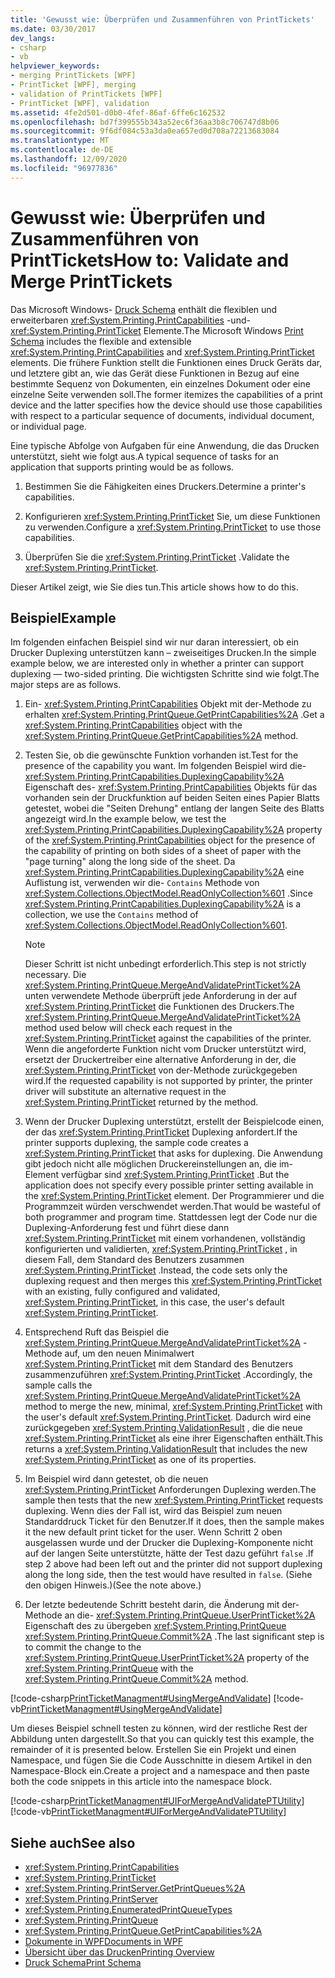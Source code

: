 ```yaml
---
title: 'Gewusst wie: Überprüfen und Zusammenführen von PrintTickets'
ms.date: 03/30/2017
dev_langs:
- csharp
- vb
helpviewer_keywords:
- merging PrintTickets [WPF]
- PrintTicket [WPF], merging
- validation of PrintTickets [WPF]
- PrintTicket [WPF], validation
ms.assetid: 4fe2d501-d0b0-4fef-86af-6ffe6c162532
ms.openlocfilehash: bd7f399555b343a52ec6f36aa3b8c706747d8b06
ms.sourcegitcommit: 9f6df084c53a3da0ea657ed0d708a72213683084
ms.translationtype: MT
ms.contentlocale: de-DE
ms.lasthandoff: 12/09/2020
ms.locfileid: "96977836"
---
```

# <a name="how-to-validate-and-merge-printtickets"></a><span data-ttu-id="5e091-102">Gewusst wie: Überprüfen und Zusammenführen von PrintTickets</span><span class="sxs-lookup"><span data-stu-id="5e091-102">How to: Validate and Merge PrintTickets</span></span>
<span data-ttu-id="5e091-103">Das Microsoft Windows- [Druck Schema](/windows/win32/printdocs/printschema) enthält die flexiblen und erweiterbaren <xref:System.Printing.PrintCapabilities> -und- <xref:System.Printing.PrintTicket> Elemente.</span><span class="sxs-lookup"><span data-stu-id="5e091-103">The Microsoft Windows [Print Schema](/windows/win32/printdocs/printschema) includes the flexible and extensible <xref:System.Printing.PrintCapabilities> and <xref:System.Printing.PrintTicket> elements.</span></span> <span data-ttu-id="5e091-104">Die frühere Funktion stellt die Funktionen eines Druck Geräts dar, und letztere gibt an, wie das Gerät diese Funktionen in Bezug auf eine bestimmte Sequenz von Dokumenten, ein einzelnes Dokument oder eine einzelne Seite verwenden soll.</span><span class="sxs-lookup"><span data-stu-id="5e091-104">The former itemizes the capabilities of a print device and the latter specifies how the device should use those capabilities with respect to a particular sequence of documents, individual document, or individual page.</span></span>  
  
 <span data-ttu-id="5e091-105">Eine typische Abfolge von Aufgaben für eine Anwendung, die das Drucken unterstützt, sieht wie folgt aus.</span><span class="sxs-lookup"><span data-stu-id="5e091-105">A typical sequence of tasks for an application that supports printing would be as follows.</span></span>  
  
1. <span data-ttu-id="5e091-106">Bestimmen Sie die Fähigkeiten eines Druckers.</span><span class="sxs-lookup"><span data-stu-id="5e091-106">Determine a printer's capabilities.</span></span>  
  
2. <span data-ttu-id="5e091-107">Konfigurieren <xref:System.Printing.PrintTicket> Sie, um diese Funktionen zu verwenden.</span><span class="sxs-lookup"><span data-stu-id="5e091-107">Configure a <xref:System.Printing.PrintTicket> to use those capabilities.</span></span>  
  
3. <span data-ttu-id="5e091-108">Überprüfen Sie die <xref:System.Printing.PrintTicket> .</span><span class="sxs-lookup"><span data-stu-id="5e091-108">Validate the <xref:System.Printing.PrintTicket>.</span></span>  
  
 <span data-ttu-id="5e091-109">Dieser Artikel zeigt, wie Sie dies tun.</span><span class="sxs-lookup"><span data-stu-id="5e091-109">This article shows how to do this.</span></span>  
  
## <a name="example"></a><span data-ttu-id="5e091-110">Beispiel</span><span class="sxs-lookup"><span data-stu-id="5e091-110">Example</span></span>  
 <span data-ttu-id="5e091-111">Im folgenden einfachen Beispiel sind wir nur daran interessiert, ob ein Drucker Duplexing unterstützen kann – zweiseitiges Drucken.</span><span class="sxs-lookup"><span data-stu-id="5e091-111">In the simple example below, we are interested only in whether a printer can support duplexing — two-sided printing.</span></span> <span data-ttu-id="5e091-112">Die wichtigsten Schritte sind wie folgt.</span><span class="sxs-lookup"><span data-stu-id="5e091-112">The major steps are as follows.</span></span>  
  
1. <span data-ttu-id="5e091-113">Ein- <xref:System.Printing.PrintCapabilities> Objekt mit der-Methode zu erhalten <xref:System.Printing.PrintQueue.GetPrintCapabilities%2A> .</span><span class="sxs-lookup"><span data-stu-id="5e091-113">Get a <xref:System.Printing.PrintCapabilities> object with the <xref:System.Printing.PrintQueue.GetPrintCapabilities%2A> method.</span></span>  
  
2. <span data-ttu-id="5e091-114">Testen Sie, ob die gewünschte Funktion vorhanden ist.</span><span class="sxs-lookup"><span data-stu-id="5e091-114">Test for the presence of the capability you want.</span></span> <span data-ttu-id="5e091-115">Im folgenden Beispiel wird die- <xref:System.Printing.PrintCapabilities.DuplexingCapability%2A> Eigenschaft des- <xref:System.Printing.PrintCapabilities> Objekts für das vorhanden sein der Druckfunktion auf beiden Seiten eines Papier Blatts getestet, wobei die "Seiten Drehung" entlang der langen Seite des Blatts angezeigt wird.</span><span class="sxs-lookup"><span data-stu-id="5e091-115">In the example below, we test the <xref:System.Printing.PrintCapabilities.DuplexingCapability%2A> property of the <xref:System.Printing.PrintCapabilities> object for the presence of the capability of printing on both sides of a sheet of paper with the "page turning" along the long side of the sheet.</span></span> <span data-ttu-id="5e091-116">Da <xref:System.Printing.PrintCapabilities.DuplexingCapability%2A> eine Auflistung ist, verwenden wir die- `Contains` Methode von <xref:System.Collections.ObjectModel.ReadOnlyCollection%601> .</span><span class="sxs-lookup"><span data-stu-id="5e091-116">Since <xref:System.Printing.PrintCapabilities.DuplexingCapability%2A> is a collection, we use the `Contains` method of <xref:System.Collections.ObjectModel.ReadOnlyCollection%601>.</span></span>  
  
    > [!NOTE]
    > <span data-ttu-id="5e091-117">Dieser Schritt ist nicht unbedingt erforderlich.</span><span class="sxs-lookup"><span data-stu-id="5e091-117">This step is not strictly necessary.</span></span> <span data-ttu-id="5e091-118">Die <xref:System.Printing.PrintQueue.MergeAndValidatePrintTicket%2A> unten verwendete Methode überprüft jede Anforderung in der auf <xref:System.Printing.PrintTicket> die Funktionen des Druckers.</span><span class="sxs-lookup"><span data-stu-id="5e091-118">The <xref:System.Printing.PrintQueue.MergeAndValidatePrintTicket%2A> method used below will check each request in the <xref:System.Printing.PrintTicket> against the capabilities of the printer.</span></span> <span data-ttu-id="5e091-119">Wenn die angeforderte Funktion nicht vom Drucker unterstützt wird, ersetzt der Druckertreiber eine alternative Anforderung in der, die <xref:System.Printing.PrintTicket> von der-Methode zurückgegeben wird.</span><span class="sxs-lookup"><span data-stu-id="5e091-119">If the requested capability is not supported by printer, the printer driver will substitute an alternative request in the <xref:System.Printing.PrintTicket> returned by the method.</span></span>  
  
3. <span data-ttu-id="5e091-120">Wenn der Drucker Duplexing unterstützt, erstellt der Beispielcode einen, der das <xref:System.Printing.PrintTicket> Duplexing anfordert.</span><span class="sxs-lookup"><span data-stu-id="5e091-120">If the printer supports duplexing, the sample code creates a <xref:System.Printing.PrintTicket> that asks for duplexing.</span></span> <span data-ttu-id="5e091-121">Die Anwendung gibt jedoch nicht alle möglichen Druckereinstellungen an, die im-Element verfügbar sind <xref:System.Printing.PrintTicket> .</span><span class="sxs-lookup"><span data-stu-id="5e091-121">But the application does not specify every possible printer setting available in the <xref:System.Printing.PrintTicket> element.</span></span> <span data-ttu-id="5e091-122">Der Programmierer und die Programmzeit würden verschwendet werden.</span><span class="sxs-lookup"><span data-stu-id="5e091-122">That would be wasteful of both programmer and program time.</span></span> <span data-ttu-id="5e091-123">Stattdessen legt der Code nur die Duplexing-Anforderung fest und führt diese dann <xref:System.Printing.PrintTicket> mit einem vorhandenen, vollständig konfigurierten und validierten, <xref:System.Printing.PrintTicket> , in diesem Fall, dem Standard des Benutzers zusammen <xref:System.Printing.PrintTicket> .</span><span class="sxs-lookup"><span data-stu-id="5e091-123">Instead, the code sets only the duplexing request and then merges this <xref:System.Printing.PrintTicket> with an existing, fully configured and validated, <xref:System.Printing.PrintTicket>, in this case, the user's default <xref:System.Printing.PrintTicket>.</span></span>  
  
4. <span data-ttu-id="5e091-124">Entsprechend Ruft das Beispiel die <xref:System.Printing.PrintQueue.MergeAndValidatePrintTicket%2A> -Methode auf, um den neuen Minimalwert <xref:System.Printing.PrintTicket> mit dem Standard des Benutzers zusammenzuführen <xref:System.Printing.PrintTicket> .</span><span class="sxs-lookup"><span data-stu-id="5e091-124">Accordingly, the sample calls the <xref:System.Printing.PrintQueue.MergeAndValidatePrintTicket%2A> method to merge the new, minimal, <xref:System.Printing.PrintTicket> with the user's default <xref:System.Printing.PrintTicket>.</span></span> <span data-ttu-id="5e091-125">Dadurch wird eine zurückgegeben <xref:System.Printing.ValidationResult> , die die neue <xref:System.Printing.PrintTicket> als eine ihrer Eigenschaften enthält.</span><span class="sxs-lookup"><span data-stu-id="5e091-125">This returns a <xref:System.Printing.ValidationResult> that includes the new <xref:System.Printing.PrintTicket> as one of its properties.</span></span>  
  
5. <span data-ttu-id="5e091-126">Im Beispiel wird dann getestet, ob die neuen <xref:System.Printing.PrintTicket> Anforderungen Duplexing werden.</span><span class="sxs-lookup"><span data-stu-id="5e091-126">The sample then tests that the new <xref:System.Printing.PrintTicket> requests duplexing.</span></span> <span data-ttu-id="5e091-127">Wenn dies der Fall ist, wird das Beispiel zum neuen Standarddruck Ticket für den Benutzer.</span><span class="sxs-lookup"><span data-stu-id="5e091-127">If it does, then the sample makes it the new default print ticket for the user.</span></span> <span data-ttu-id="5e091-128">Wenn Schritt 2 oben ausgelassen wurde und der Drucker die Duplexing-Komponente nicht auf der langen Seite unterstützte, hätte der Test dazu geführt `false` .</span><span class="sxs-lookup"><span data-stu-id="5e091-128">If step 2 above had been left out and the printer did not support duplexing along the long side, then the test would have resulted in `false`.</span></span> <span data-ttu-id="5e091-129">(Siehe den obigen Hinweis.)</span><span class="sxs-lookup"><span data-stu-id="5e091-129">(See the note above.)</span></span>  
  
6. <span data-ttu-id="5e091-130">Der letzte bedeutende Schritt besteht darin, die Änderung mit der-Methode an die- <xref:System.Printing.PrintQueue.UserPrintTicket%2A> Eigenschaft des zu übergeben <xref:System.Printing.PrintQueue> <xref:System.Printing.PrintQueue.Commit%2A> .</span><span class="sxs-lookup"><span data-stu-id="5e091-130">The last significant step is to commit the change to the <xref:System.Printing.PrintQueue.UserPrintTicket%2A> property of the <xref:System.Printing.PrintQueue> with the <xref:System.Printing.PrintQueue.Commit%2A> method.</span></span>  
  
 [!code-csharp[PrintTicketManagment#UsingMergeAndValidate](~/samples/snippets/csharp/VS_Snippets_Wpf/PrintTicketManagment/CSharp/printticket.cs#usingmergeandvalidate)]
 [!code-vb[PrintTicketManagment#UsingMergeAndValidate](~/samples/snippets/visualbasic/VS_Snippets_Wpf/PrintTicketManagment/visualbasic/printticket.vb#usingmergeandvalidate)]  
  
 <span data-ttu-id="5e091-131">Um dieses Beispiel schnell testen zu können, wird der restliche Rest der Abbildung unten dargestellt.</span><span class="sxs-lookup"><span data-stu-id="5e091-131">So that you can quickly test this example, the remainder of it is presented below.</span></span> <span data-ttu-id="5e091-132">Erstellen Sie ein Projekt und einen Namespace, und fügen Sie die Code Ausschnitte in diesem Artikel in den Namespace-Block ein.</span><span class="sxs-lookup"><span data-stu-id="5e091-132">Create a project and a namespace and then paste both the code snippets in this article into the namespace block.</span></span>  
  
 [!code-csharp[PrintTicketManagment#UIForMergeAndValidatePTUtility](~/samples/snippets/csharp/VS_Snippets_Wpf/PrintTicketManagment/CSharp/printticket.cs#uiformergeandvalidateptutility)]
 [!code-vb[PrintTicketManagment#UIForMergeAndValidatePTUtility](~/samples/snippets/visualbasic/VS_Snippets_Wpf/PrintTicketManagment/visualbasic/printticket.vb#uiformergeandvalidateptutility)]  
  
## <a name="see-also"></a><span data-ttu-id="5e091-133">Siehe auch</span><span class="sxs-lookup"><span data-stu-id="5e091-133">See also</span></span>

- <xref:System.Printing.PrintCapabilities>
- <xref:System.Printing.PrintTicket>
- <xref:System.Printing.PrintServer.GetPrintQueues%2A>
- <xref:System.Printing.PrintServer>
- <xref:System.Printing.EnumeratedPrintQueueTypes>
- <xref:System.Printing.PrintQueue>
- <xref:System.Printing.PrintQueue.GetPrintCapabilities%2A>
- [<span data-ttu-id="5e091-134">Dokumente in WPF</span><span class="sxs-lookup"><span data-stu-id="5e091-134">Documents in WPF</span></span>](documents-in-wpf.md)
- [<span data-ttu-id="5e091-135">Übersicht über das Drucken</span><span class="sxs-lookup"><span data-stu-id="5e091-135">Printing Overview</span></span>](printing-overview.md)
- [<span data-ttu-id="5e091-136">Druck Schema</span><span class="sxs-lookup"><span data-stu-id="5e091-136">Print Schema</span></span>](/windows/win32/printdocs/printschema)
